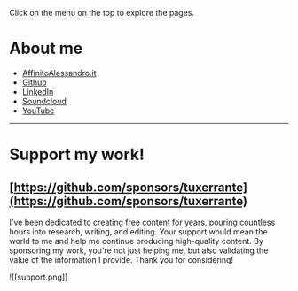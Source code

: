 Click on the menu on the top to explore the pages.

# About me

- [AffinitoAlessandro.it](https://affinitoalessandro.altervista.org/blog/)
- [Github](https://github.com/tuxerrante)
- [LinkedIn](https://www.linkedin.com/in/affinitoalessandro)
- [Soundcloud](https://soundcloud.com/alessandro-affinito-58528444)
- [YouTube](https://www.youtube.com/@alessandro-affinito/videos)
  

---
# Support my work!

## [https://github.com/sponsors/tuxerrante](https://github.com/sponsors/tuxerrante)

I've been dedicated to creating free content for years, pouring countless hours into research, writing, and editing. 
Your support would mean the world to me and help me continue producing high-quality content. By sponsoring my work, you're not just helping me, but also validating the value of the information I provide. Thank you for considering!

![[support.png]]
